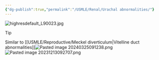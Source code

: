 ```yaml
---
{"dg-publish":true,"permalink":"/USMLE/Renal/Urachal abnormalities/"}
---
```


![highresdefault_L90023.jpg](/img/user/appendix/highresdefault_L90023.jpg)
>[!tip] 
>Similar to [[USMLE/Reproductive/Meckel diverticulum\|Vitelline duct abnormalities]]![Pasted image 20240325091238.png](/img/user/appendix/Pasted%20image%2020240325091238.png)![Pasted image 20231213092707.png](/img/user/appendix/Pasted%20image%2020231213092707.png)
